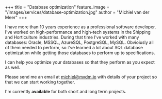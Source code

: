 +++
title = "Database optimization"
feature_image = "/images/services/database-optimization.jpg"
author = "Michiel van der Meer"
+++

I have more than 10 years experience as a professional software developer. I've worked on high-performance and high-tech systems in the Shipping and Horticulture industries. During that time I've worked with many databases: Oracle, MSSQL, AzureSQL, PostgreSQL, MySQL. Obvioiusly all of them needed to perform, so I've learned a lot about SQL database optimization while getting those databases to perform up to specifications.

I can help you optimize your databases so that they perform as you expect as well.

Please send me an email at [michiel@mvdm.io](mailto:michiel@mvdm.io) with details of your project so that we can start working together.

I'm currently **available** for both short and long term projects.
